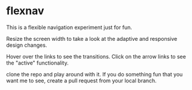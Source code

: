 # flexnav
This is a flexible navigation experiment just for fun.

Resize the screen width to take a look at the adaptive and responsive design changes.

Hover over the links to see the transitions.
Click on the arrow links to see the "active" functionality.

clone the repo and play around with it.  If you do something fun that you want me to see, create a pull request from your local branch.
